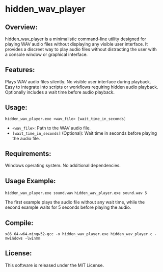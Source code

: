 # hidden_wav_player
## Overview:

hidden_wav_player is a minimalistic command-line utility designed for playing WAV audio files without displaying any visible user interface. It provides a discreet way to play audio files without distracting the user with a console window or graphical interface.

## Features:

Plays WAV audio files silently.
No visible user interface during playback.
Easy to integrate into scripts or workflows requiring hidden audio playback.
Optionally includes a wait time before audio playback.

## Usage:

`hidden_wav_player.exe <wav_file> [wait_time_in_seconds]`

- `<wav_file>`: Path to the WAV audio file.
- `[wait_time_in_seconds]` (Optional): Wait time in seconds before playing the audio file.

## Requirements:

Windows operating system.
No additional dependencies.

## Usage Example:

`hidden_wav_player.exe sound.wav`
`hidden_wav_player.exe sound.wav 5`

The first example plays the audio file without any wait time, while the second example waits for 5 seconds before playing the audio.

## Compile:
`x86_64-w64-mingw32-gcc -o hidden_wav_player.exe hidden_wav_player.c -mwindows -lwinmm`

## License:
This software is released under the MIT License.
